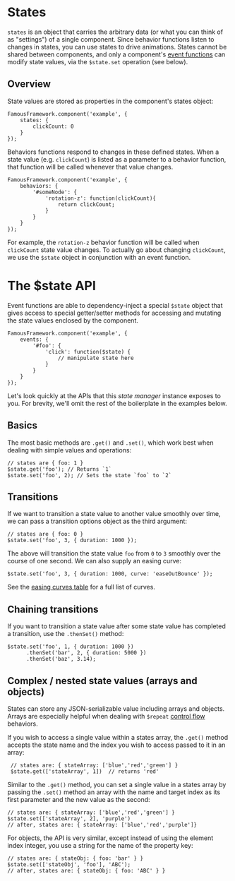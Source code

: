 # States

`states` is an object that carries the arbitrary data (or what you can think of as "settings") of a single component. Since behavior functions listen to changes in states, you can use states to drive animations. States cannot be shared between components, and only a component's [event functions](events.md) can modify state values, via the `$state.set` operation (see below).

## Overview

State values are stored as properties in the component's states object:

    FamousFramework.component('example', {
        states: {
            clickCount: 0
        }
    });

Behaviors functions respond to changes in these defined states. When a state value (e.g. `clickCount`) is listed as a parameter to a behavior function, that function will be called whenever that value changes. 

    FamousFramework.component('example', {
        behaviors: {
            '#someNode': {
                'rotation-z': function(clickCount){
                    return clickCount;
                }
            }
        }
    });

For example, the `rotation-z` behavior function will be called when `clickCount` state value changes. To actually go about changing `clickCount`, we use the `$state` object in conjunction with an event function. 

# The $state API

Event functions are able to dependency-inject a special `$state` object that gives access to special getter/setter methods for accessing and mutating the state values enclosed by the component.

    FamousFramework.component('example', {
        events: {
            '#foo': {
                'click': function($state) {
                    // manipulate state here
                }
            }
        }
    });

Let's look quickly at the APIs that this _state manager_ instance exposes to you. For brevity, we'll omit the rest of the boilerplate in the examples below. 

## Basics

The most basic methods are `.get()` and `.set()`, which work best when dealing with simple values and operations:

    // states are { foo: 1 }
    $state.get('foo'); // Returns `1`
    $state.set('foo', 2); // Sets the state `foo` to `2`

## Transitions

If we want to transition a state value to another value smoothly over time, we can pass a transition options object as the third argument:

    // states are { foo: 0 }
    $state.set('foo', 3, { duration: 1000 });

The above will transition the state value `foo` from `0` to `3` smoothly over the course of one second. We can also supply an easing curve:

    $state.set('foo', 3, { duration: 1000, curve: 'easeOutBounce' });

See the [easing curves table](http://famous.org/learn/easing-curves.html) for a full list of curves.

## Chaining transitions

If you want to transition a state value after some state value has completed a transition, use the `.thenSet()` method:

    $state.set('foo', 1, { duration: 1000 })
          .thenSet('bar', 2, { duration: 5000 })
          .thenSet('baz', 3.14);


## Complex / nested state values (arrays and objects)

States can store any JSON-serializable value including arrays and objects. Arrays are especially helpful when dealing with `$repeat` [control flow](control-flow) behaviors.

If you wish to access a single value within a states array, the `.get()` method accepts the state name and the index you wish to access passed to it in an array:
    
     // states are: { stateArray: ['blue','red','green'] }
     $state.get(['stateArray', 1])  // returns 'red'

Similar to the `.get()` method, you can set a single value in a states array by passing the `.set()` method an array with the name and target index as its first parameter and the new value as the second: 

    // states are: { stateArray: ['blue','red','green'] }
    $state.set(['stateArray', 2], 'purple')
    // after, states are: { stateArray: ['blue','red','purple']} 

For objects, the API is very similar, except instead of using the element index integer, you use a string for the name of the property key:

    // states are: { stateObj: { foo: 'bar' } }
    $state.set(['stateObj', 'foo'], 'ABC');
    // after, states are: { stateObj: { foo: 'ABC' } }
